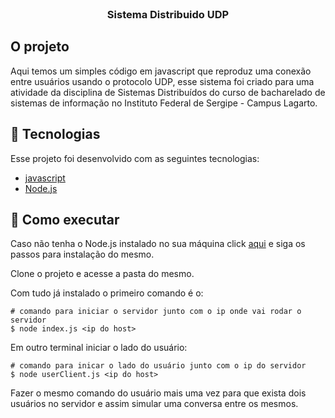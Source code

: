 
<div id="top"></div>

<br />
<div align="center">

  <h3 align="center">Sistema Distribuido UDP</h3>
    
  </p>
</div>

## O projeto
Aqui temos um simples código em javascript que reproduz uma conexão entre usuários usando o protocolo UDP, esse sistema foi criado para uma atividade da disciplina de Sistemas Distribuídos do curso de bacharelado de sistemas de informação no Instituto Federal de Sergipe - Campus Lagarto.

## 🧪 Tecnologias

Esse projeto foi desenvolvido com as seguintes tecnologias: 

- [javascript](https://developer.mozilla.org/pt-BR/docs/Web/JavaScript)
- [Node.js](https://nodejs.org/)

## 🚀 Como executar

Caso não tenha o Node.js instalado no sua máquina click [aqui](https://nodejs.org/en/download/) e siga os passos para instalação do mesmo.

Clone o projeto e acesse a pasta do mesmo.

Com tudo já instalado o primeiro comando é o:
```
# comando para iniciar o servidor junto com o ip onde vai rodar o servidor
$ node index.js <ip do host>
```

Em outro terminal iniciar o lado do usuário:
```
# comando para inicar o lado do usuário junto com o ip do servidor
$ node userClient.js <ip do host>
```

Fazer o mesmo comando do usuário mais uma vez para que exista dois usuários no servidor e assim simular uma conversa entre os mesmos.
